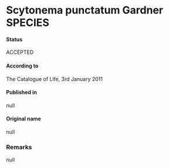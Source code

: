 Scytonema punctatum Gardner SPECIES
=======

#### Status
ACCEPTED

#### According to
The Catalogue of Life, 3rd January 2011

#### Published in
null

#### Original name
null

### Remarks
null